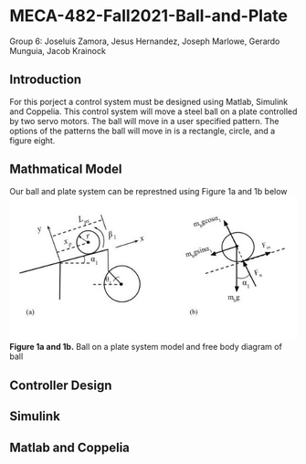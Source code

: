 # MECA-482-Fall2021-Ball-and-Plate
Group 6: Joseluis Zamora, Jesus Hernandez, Joseph Marlowe, Gerardo Munguia, Jacob Krainock 

## Introduction 
For this porject a control system must be designed using Matlab, Simulink and Coppelia. This control system will move a steel ball on a plate controlled by two servo motors. The ball will move in a user specified pattern. The options of the patterns the ball will move in is a rectangle, circle, and a figure eight.

## Mathmatical Model
Our ball and plate system can be represtned using Figure 1a and 1b below
![](Figures/Figure1A1B.jpg) <br>
 **Figure 1a and 1b.** Ball on a plate system model and free body diagram of ball<br>
 
## Controller Design 

## Simulink

## Matlab and Coppelia


